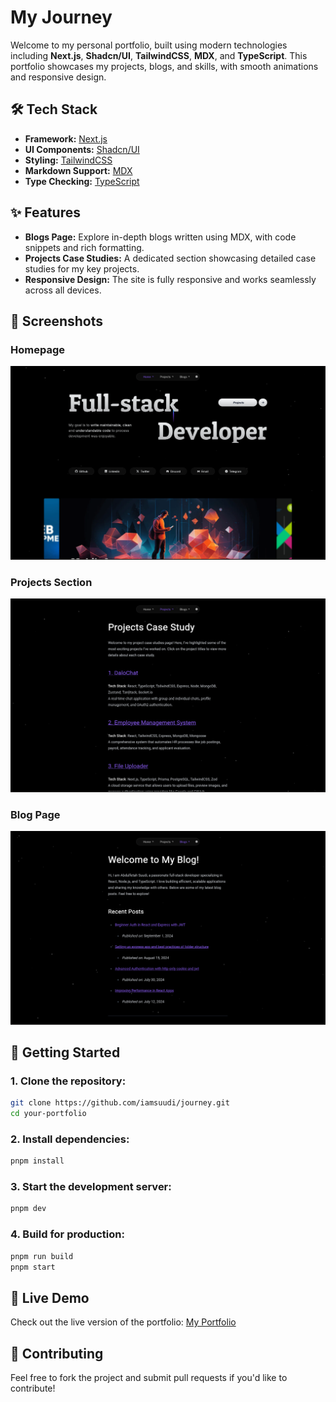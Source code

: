 # My Journey

Welcome to my personal portfolio, built using modern technologies including **Next.js**, **Shadcn/UI**, **TailwindCSS**, **MDX**, and **TypeScript**. This portfolio showcases my projects, blogs, and skills, with smooth animations and responsive design.

## 🛠️ Tech Stack

-   **Framework:** [Next.js](https://nextjs.org/)
-   **UI Components:** [Shadcn/UI](https://ui.shadcn.dev/)
-   **Styling:** [TailwindCSS](https://tailwindcss.com/)
-   **Markdown Support:** [MDX](https://mdxjs.com/)
-   **Type Checking:** [TypeScript](https://www.typescriptlang.org/)

## ✨ Features

-   **Blogs Page:** Explore in-depth blogs written using MDX, with code snippets and rich formatting.
-   **Projects Case Studies:** A dedicated section showcasing detailed case studies for my key projects.
-   **Responsive Design:** The site is fully responsive and works seamlessly across all devices.

## 📸 Screenshots

### Homepage

![Homepage Screenshot](./public/readme/home.png)

### Projects Section

![Projects Screenshot](./public/readme/projects.png)

### Blog Page

![Blog Page Screenshot](./public/readme//blogs.png)

## 🚀 Getting Started

### 1. Clone the repository:

```bash
git clone https://github.com/iamsuudi/journey.git
cd your-portfolio
```

### 2. Install dependencies:

```bash
pnpm install
```

### 3. Start the development server:

```bash
pnpm dev
```

### 4. Build for production:

```bash
pnpm run build
pnpm start
```

## 🔗 Live Demo

Check out the live version of the portfolio: [My Portfolio](https://sh.abdulfetah.com/)

## 🤝 Contributing

Feel free to fork the project and submit pull requests if you'd like to contribute!
